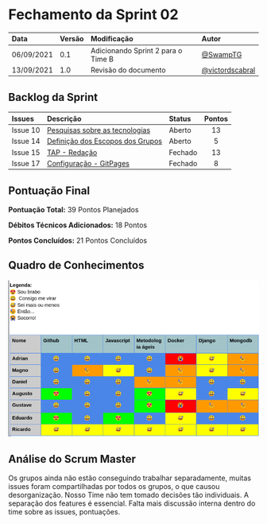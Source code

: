 # Fechamento da Sprint 02

| **Data** |  **Versão** | **Modificação**  |  **Autor** |
|:-|:-|:-|:-|
|    06/09/2021   |  0.1 | Adicionando Sprint 2 para o Time B  | [@SwampTG](https://github.com/SwampTG) |
|    13/09/2021   |  1.0 | Revisão do documento  | [@victordscabral](https://github.com/victordscabral) |

## Backlog da Sprint

| **Issues** |  **Descrição** | **Status**  |  **Pontos** |
|:-|:-|:-|:-:|
|    Issue 10   |  [Pesquisas sobre as tecnologias](https://github.com/fga-eps-mds/2021-1-hospitalar/issues/10) | Aberto  | 13 |
|    Issue 14   |  [Definição dos Escopos dos Grupos](https://github.com/fga-eps-mds/2021-1-hospitalar/issues/14) | Aberto  | 5 |
|    Issue 15   |  [TAP - Redação](https://github.com/fga-eps-mds/2021-1-hospitalar/issues/15) | Fechado  | 13 |
|    Issue 17   | [Configuração - GitPages](https://github.com/fga-eps-mds/2021-1-hospitalar/issues/17) | Fechado | 8 |

## Pontuação Final

**Pontuação Total:** 39 Pontos Planejados

**Débitos Técnicos Adicionados:** 18 Pontos

**Pontos Concluídos:** 21 Pontos Concluídos


## Quadro de Conhecimentos

![knowledge](knowledge.png)

## Análise do Scrum Master

Os grupos ainda não estão conseguindo trabalhar separadamente, muitas issues foram compartilhadas por todos os grupos, o que causou desorganização. Nosso Time não tem tomado decisões tão individuais. A separação dos features é essencial. Falta mais discussão interna dentro do time sobre as issues, pontuações.
